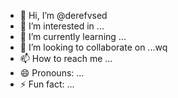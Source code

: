 - 👋 Hi, I’m @derefvsed
- 👀 I’m interested in ...
- 🌱 I’m currently learning ...
- 💞️ I’m looking to collaborate on ...wq
- 📫 How to reach me ...
- 😄 Pronouns: ...
- ⚡ Fun fact: ...

<!---uoui
derefvsed/derefvsed is a ✨ special ✨ repository because its `README.md` (this file) appears on your GitHub profile.
You can click the Preview link to take a look at your changes.
--->
